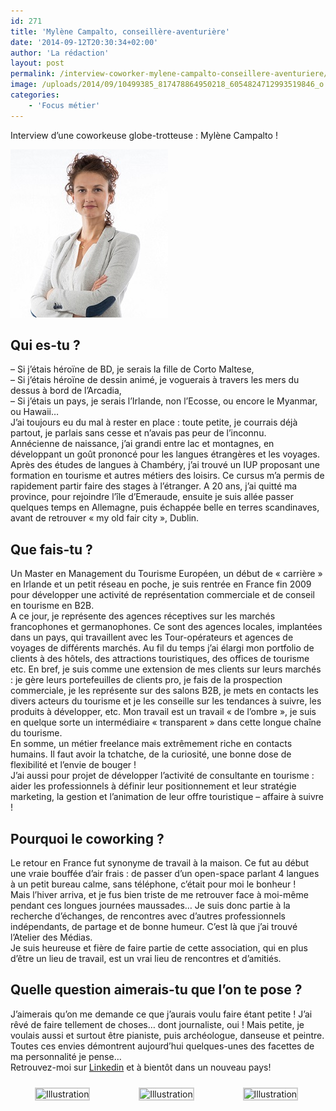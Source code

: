 ```yaml
---
id: 271
title: 'Mylène Campalto, conseillère-aventurière'
date: '2014-09-12T20:30:34+02:00'
author: 'La rédaction'
layout: post
permalink: /interview-coworker-mylene-campalto-conseillere-aventuriere/
image: /uploads/2014/09/10499385_817478864950218_6054824712993519846_o.jpg
categories:
    - 'Focus métier'
---
```


Interview d’une coworkeuse globe-trotteuse : Mylène Campalto !

![](/uploads/2014/09/mylene_campalto08.jpg)

## Qui es-tu ?

– Si j’étais héroïne de BD, je serais la fille de Corto Maltese,  
– Si j’étais héroïne de dessin animé, je voguerais à travers les mers du dessus à bord de l’Arcadia,  
– Si j’étais un pays, je serais l’Irlande, non l’Ecosse, ou encore le Myanmar, ou Hawaii…  
J’ai toujours eu du mal à rester en place : toute petite, je courrais déjà partout, je parlais sans cesse et n’avais pas peur de l’inconnu.  
Annécienne de naissance, j’ai grandi entre lac et montagnes, en développant un goût prononcé pour les langues étrangères et les voyages. Après des études de langues à Chambéry, j’ai trouvé un IUP proposant une formation en tourisme et autres métiers des loisirs. Ce cursus m’a permis de rapidement partir faire des stages à l’étranger. A 20 ans, j’ai quitté ma province, pour rejoindre l’île d’Emeraude, ensuite je suis allée passer quelques temps en Allemagne, puis échappée belle en terres scandinaves, avant de retrouver « my old fair city », Dublin.

## Que fais-tu ?

Un Master en Management du Tourisme Européen, un début de « carrière » en Irlande et un petit réseau en poche, je suis rentrée en France fin 2009 pour développer une activité de représentation commerciale et de conseil en tourisme en B2B.  
A ce jour, je représente des agences réceptives sur les marchés francophones et germanophones. Ce sont des agences locales, implantées dans un pays, qui travaillent avec les Tour-opérateurs et agences de voyages de différents marchés. Au fil du temps j’ai élargi mon portfolio de clients à des hôtels, des attractions touristiques, des offices de tourisme etc. En bref, je suis comme une extension de mes clients sur leurs marchés : je gère leurs portefeuilles de clients pro, je fais de la prospection commerciale, je les représente sur des salons B2B, je mets en contacts les divers acteurs du tourisme et je les conseille sur les tendances à suivre, les produits à développer, etc. Mon travail est un travail « de l’ombre », je suis en quelque sorte un intermédiaire « transparent » dans cette longue chaîne du tourisme.  
En somme, un métier freelance mais extrêmement riche en contacts humains. Il faut avoir la tchatche, de la curiosité, une bonne dose de flexibilité et l’envie de bouger !  
J’ai aussi pour projet de développer l’activité de consultante en tourisme : aider les professionnels à définir leur positionnement et leur stratégie marketing, la gestion et l’animation de leur offre touristique – affaire à suivre !

## Pourquoi le coworking ?

Le retour en France fut synonyme de travail à la maison. Ce fut au début une vraie bouffée d’air frais : de passer d’un open-space parlant 4 langues à un petit bureau calme, sans téléphone, c’était pour moi le bonheur !  
Mais l’hiver arriva, et je fus bien triste de me retrouver face à moi-même pendant ces longues journées maussades… Je suis donc partie à la recherche d’échanges, de rencontres avec d’autres professionnels indépendants, de partage et de bonne humeur. C’est là que j’ai trouvé l’Atelier des Médias.  
Je suis heureuse et fière de faire partie de cette association, qui en plus d’être un lieu de travail, est un vrai lieu de rencontres et d’amitiés.

## Quelle question aimerais-tu que l’on te pose ?

J’aimerais qu’on me demande ce que j’aurais voulu faire étant petite ! J’ai rêvé de faire tellement de choses… dont journaliste, oui ! Mais petite, je voulais aussi et surtout être pianiste, puis archéologue, danseuse et peintre. Toutes ces envies démontrent aujourd’hui quelques-unes des facettes de ma personnalité je pense…  
Retrouvez-moi sur [Linkedin](https://www.linkedin.com/in/myl%C3%A8ne-campalto-82051791/) et à bientôt dans un nouveau pays!

 <style type="text/css">
			#gallery-7 {
				margin: auto;
			}
			#gallery-7 .gallery-item {
				float: left;
				margin-top: 10px;
				text-align: center;
				width: 33%;
			}
			#gallery-7 img {
				border: 2px solid #cfcfcf;
			}
			#gallery-7 .gallery-caption {
				margin-left: 0;
			}
			/* see gallery_shortcode() in wp-includes/media.php */
		</style>

<div class="gallery galleryid-271 gallery-columns-3 gallery-size-thumbnail" id="gallery-7"><dl class="gallery-item"> <dt class="gallery-icon landscape"> <img src="/uploads/2014/09/10499385_817478864950218_6054824712993519846_o-150x150.jpg" alt="Illustration"> </dt></dl><dl class="gallery-item"> <dt class="gallery-icon landscape"> <img src="/uploads/2014/09/20181109_190245-150x150.jpg" alt="Illustration"> </dt></dl><dl class="gallery-item"> <dt class="gallery-icon landscape"> <img src="/uploads/2019/12/12_INSTA_Mylène_A-1-150x150.jpg" alt="Illustration"> </dt></dl>  
 </div>